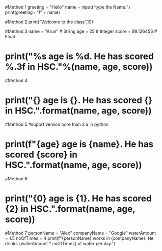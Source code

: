 #Method 1
greeting = "Hello"
name = input("type the Name:")
print(greeting+ "!" + name)

#Method 2
print("Welcome to the class",10)

#Method 3
name = "Arun" # String
age = 25 # Integer
score = 99.126456 # Float
# print("%s age is %d. He has scored %.3f in HSC."%(name, age, score))

#Method 4
# print("{} age is {}. He has scored {} in HSC.".format(name, age, score))

#Method 5 #suport version nore than 3.6 in python
# print(f"{age} age is {name}. He has scored {score} in HSC.".format(name, age, score))

#Method 6
# print("{0} age is {1}. He has scored {2} in HSC.".format(name, age, score))

#Method 7
personName = "Alex"
companyName = "Google"
waterAmount = 1.5
noOfTimes = 4
print(f"{personName} works in {companyName}. He drinks {waterAmount * noOfTimes} of water per day.")
